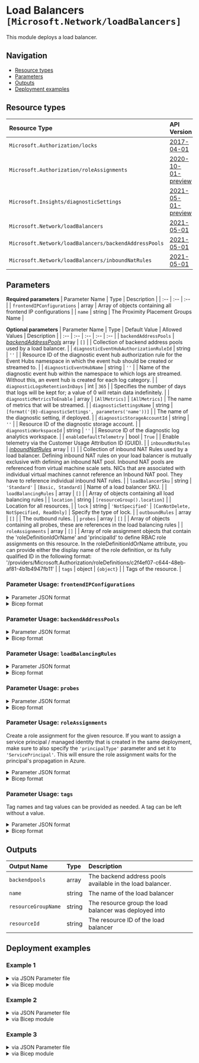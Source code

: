 # Load Balancers `[Microsoft.Network/loadBalancers]`

This module deploys a load balancer.

## Navigation

- [Resource types](#Resource-types)
- [Parameters](#Parameters)
- [Outputs](#Outputs)
- [Deployment examples](#Deployment-examples)

## Resource types

| Resource Type | API Version |
| :-- | :-- |
| `Microsoft.Authorization/locks` | [2017-04-01](https://docs.microsoft.com/en-us/azure/templates/Microsoft.Authorization/2017-04-01/locks) |
| `Microsoft.Authorization/roleAssignments` | [2020-10-01-preview](https://docs.microsoft.com/en-us/azure/templates/Microsoft.Authorization/2020-10-01-preview/roleAssignments) |
| `Microsoft.Insights/diagnosticSettings` | [2021-05-01-preview](https://docs.microsoft.com/en-us/azure/templates/Microsoft.Insights/2021-05-01-preview/diagnosticSettings) |
| `Microsoft.Network/loadBalancers` | [2021-05-01](https://docs.microsoft.com/en-us/azure/templates/Microsoft.Network/2021-05-01/loadBalancers) |
| `Microsoft.Network/loadBalancers/backendAddressPools` | [2021-05-01](https://docs.microsoft.com/en-us/azure/templates/Microsoft.Network/2021-05-01/loadBalancers/backendAddressPools) |
| `Microsoft.Network/loadBalancers/inboundNatRules` | [2021-05-01](https://docs.microsoft.com/en-us/azure/templates/Microsoft.Network/2021-05-01/loadBalancers/inboundNatRules) |

## Parameters

**Required parameters**
| Parameter Name | Type | Description |
| :-- | :-- | :-- |
| `frontendIPConfigurations` | array | Array of objects containing all frontend IP configurations |
| `name` | string | The Proximity Placement Groups Name |

**Optional parameters**
| Parameter Name | Type | Default Value | Allowed Values | Description |
| :-- | :-- | :-- | :-- | :-- |
| `backendAddressPools` | _[backendAddressPools](backendAddressPools/readme.md)_ array | `[]` |  | Collection of backend address pools used by a load balancer. |
| `diagnosticEventHubAuthorizationRuleId` | string | `''` |  | Resource ID of the diagnostic event hub authorization rule for the Event Hubs namespace in which the event hub should be created or streamed to. |
| `diagnosticEventHubName` | string | `''` |  | Name of the diagnostic event hub within the namespace to which logs are streamed. Without this, an event hub is created for each log category. |
| `diagnosticLogsRetentionInDays` | int | `365` |  | Specifies the number of days that logs will be kept for; a value of 0 will retain data indefinitely. |
| `diagnosticMetricsToEnable` | array | `[AllMetrics]` | `[AllMetrics]` | The name of metrics that will be streamed. |
| `diagnosticSettingsName` | string | `[format('{0}-diagnosticSettings', parameters('name'))]` |  | The name of the diagnostic setting, if deployed. |
| `diagnosticStorageAccountId` | string | `''` |  | Resource ID of the diagnostic storage account. |
| `diagnosticWorkspaceId` | string | `''` |  | Resource ID of the diagnostic log analytics workspace. |
| `enableDefaultTelemetry` | bool | `True` |  | Enable telemetry via the Customer Usage Attribution ID (GUID). |
| `inboundNatRules` | _[inboundNatRules](inboundNatRules/readme.md)_ array | `[]` |  | Collection of inbound NAT Rules used by a load balancer. Defining inbound NAT rules on your load balancer is mutually exclusive with defining an inbound NAT pool. Inbound NAT pools are referenced from virtual machine scale sets. NICs that are associated with individual virtual machines cannot reference an Inbound NAT pool. They have to reference individual inbound NAT rules. |
| `loadBalancerSku` | string | `'Standard'` | `[Basic, Standard]` | Name of a load balancer SKU. |
| `loadBalancingRules` | array | `[]` |  | Array of objects containing all load balancing rules |
| `location` | string | `[resourceGroup().location]` |  | Location for all resources. |
| `lock` | string | `'NotSpecified'` | `[CanNotDelete, NotSpecified, ReadOnly]` | Specify the type of lock. |
| `outboundRules` | array | `[]` |  | The outbound rules. |
| `probes` | array | `[]` |  | Array of objects containing all probes, these are references in the load balancing rules |
| `roleAssignments` | array | `[]` |  | Array of role assignment objects that contain the 'roleDefinitionIdOrName' and 'principalId' to define RBAC role assignments on this resource. In the roleDefinitionIdOrName attribute, you can provide either the display name of the role definition, or its fully qualified ID in the following format: '/providers/Microsoft.Authorization/roleDefinitions/c2f4ef07-c644-48eb-af81-4b1b4947fb11' |
| `tags` | object | `{object}` |  | Tags of the resource. |


### Parameter Usage: `frontendIPConfigurations`

<details>

<summary>Parameter JSON format</summary>

```json
"frontendIPConfigurations": {
    "value": [
        {
            "name": "p_hub-bfw-server-feip",
            "properties": {
                "publicIPAddressId": "[reference(variables('deploymentPIP-VPN')).outputs.publicIPAddressResourceId.value]",
                "subnetId": "",
                "privateIPAddress": ""
            }
        }
    ]
}
```

</details>

<details>

<summary>Bicep format</summary>

```bicep
frontendIPConfigurations: [
    {
        name: 'p_hub-bfw-server-feip'
        properties: {
            publicIPAddressId: '[reference(variables('deploymentPIP-VPN')).outputs.publicIPAddressResourceId.value]'
            subnetId: ''
            privateIPAddress: ''
        }
    }
]
```

</details>
<p>

### Parameter Usage: `backendAddressPools`

<details>

<summary>Parameter JSON format</summary>

```json
"backendAddressPools": {
    "value": [
        {
            "name": "p_hub-bfw-server-bepool",
            "properties": {
                "loadBalancerBackendAddresses": [
                    {
                        "name": "iacs-sh-main-pd-01-euw-rg-network_awefwa01p-nic-int-01ipconfig-internal",
                        "properties": {
                            "virtualNetwork": {
                                "id": "[reference(variables('deploymentVNET')).outputs.vNetResourceId.value]"
                            },
                            "ipAddress": "172.22.232.5"
                        }
                    },
                    {
                        "name": "iacs-sh-main-pd-01-euw-rg-network_awefwa01p-ha-nic-int-01ipconfig-internal",
                        "properties": {
                            "virtualNetwork": {
                                "id": "[reference(variables('deploymentVNET')).outputs.vNetResourceId.value]"
                            },
                            "ipAddress": "172.22.232.6"
                        }
                    }
                ]
            }
        }
    ]
}
```

</details>

<details>

<summary>Bicep format</summary>

```bicep
backendAddressPools: [
    {
        name: 'p_hub-bfw-server-bepool'
        properties: {
            loadBalancerBackendAddresses: [
                {
                    name: 'iacs-sh-main-pd-01-euw-rg-network_awefwa01p-nic-int-01ipconfig-internal'
                    properties: {
                        virtualNetwork: {
                            id: '[reference(variables('deploymentVNET')).outputs.vNetResourceId.value]'
                        }
                        ipAddress: '172.22.232.5'
                    }
                }
                {
                    name: 'iacs-sh-main-pd-01-euw-rg-network_awefwa01p-ha-nic-int-01ipconfig-internal'
                    properties: {
                        virtualNetwork: {
                            id: '[reference(variables('deploymentVNET')).outputs.vNetResourceId.value]'
                        }
                        ipAddress: '172.22.232.6'
                    }
                }
            ]
        }
    }
]
```

</details>
<p>

### Parameter Usage: `loadBalancingRules`

<details>

<summary>Parameter JSON format</summary>

```json
"loadBalancingRules": {
    "value": [
        {
            "name": "p_hub-bfw-server-IPSEC-IKE-lbrule",
            "properties": {
                "frontendIPConfigurationName": "p_hub-bfw-server-feip",
                "backendAddressPoolName": "p_hub-bfw-server-bepool",
                "protocol": "Udp",
                "frontendPort": 500,
                "backendPort": 500,
                "enableFloatingIP": false,
                "idleTimeoutInMinutes": 5,
                "probeName": "p_hub-bfw-server-tcp-65001-probe"
            }
        },
        {
            "name": "p_hub-bfw-server-IPSEC-NATT-lbrule",
            "properties": {
                "frontendIPConfigurationName": "p_hub-bfw-server-feip",
                "backendAddressPoolName": "p_hub-bfw-server-bepool",
                "protocol": "Udp",
                "frontendPort": 4500,
                "backendPort": 4500,
                "enableFloatingIP": false,
                "idleTimeoutInMinutes": 5,
                "probeName": "p_hub-bfw-server-tcp-65001-probe"
            }
        },
        {
            "name": "p_hub-bfw-server-TINA-UDP-lbrule",
            "properties": {
                "frontendIPConfigurationName": "p_hub-bfw-server-feip",
                "backendAddressPoolName": "p_hub-bfw-server-bepool",
                "protocol": "Udp",
                "frontendPort": 691,
                "backendPort": 691,
                "enableFloatingIP": false,
                "idleTimeoutInMinutes": 5,
                "probeName": "p_hub-bfw-server-tcp-65001-probe"
            }
        },
        {
            "name": "p_hub-bfw-server-TINA-TCP-lbrule",
            "properties": {
                "frontendIPConfigurationName": "p_hub-bfw-server-feip",
                "backendAddressPoolName": "p_hub-bfw-server-bepool",
                "protocol": "Tcp",
                "frontendPort": 691,
                "backendPort": 691,
                "enableFloatingIP": false,
                "idleTimeoutInMinutes": 5,
                "probeName": "p_hub-bfw-server-tcp-65001-probe"
            }
        }
    ]
}
```

</details>

<details>

<summary>Bicep format</summary>

```bicep
loadBalancingRules: [
    {
        name: 'p_hub-bfw-server-IPSEC-IKE-lbrule'
        properties: {
            frontendIPConfigurationName: 'p_hub-bfw-server-feip'
            backendAddressPoolName: 'p_hub-bfw-server-bepool'
            protocol: 'Udp'
            frontendPort: 500
            backendPort: 500
            enableFloatingIP: false
            idleTimeoutInMinutes: 5
            probeName: 'p_hub-bfw-server-tcp-65001-probe'
        }
    }
    {
        name: 'p_hub-bfw-server-IPSEC-NATT-lbrule'
        properties: {
            frontendIPConfigurationName: 'p_hub-bfw-server-feip'
            backendAddressPoolName: 'p_hub-bfw-server-bepool'
            protocol: 'Udp'
            frontendPort: 4500
            backendPort: 4500
            enableFloatingIP: false
            idleTimeoutInMinutes: 5
            probeName: 'p_hub-bfw-server-tcp-65001-probe'
        }
    }
    {
        name: 'p_hub-bfw-server-TINA-UDP-lbrule'
        properties: {
            frontendIPConfigurationName: 'p_hub-bfw-server-feip'
            backendAddressPoolName: 'p_hub-bfw-server-bepool'
            protocol: 'Udp'
            frontendPort: 691
            backendPort: 691
            enableFloatingIP: false
            idleTimeoutInMinutes: 5
            probeName: 'p_hub-bfw-server-tcp-65001-probe'
        }
    }
    {
        name: 'p_hub-bfw-server-TINA-TCP-lbrule'
        properties: {
            frontendIPConfigurationName: 'p_hub-bfw-server-feip'
            backendAddressPoolName: 'p_hub-bfw-server-bepool'
            protocol: 'Tcp'
            frontendPort: 691
            backendPort: 691
            enableFloatingIP: false
            idleTimeoutInMinutes: 5
            probeName: 'p_hub-bfw-server-tcp-65001-probe'
        }
    }
]
```

</details>
<p>

### Parameter Usage: `probes`

<details>

<summary>Parameter JSON format</summary>

```json
"probes": {
    "value": [
        {
            "name": "p_hub-bfw-server-tcp-65001-probe",
            "properties": {
                "protocol": "Tcp",
                "port": 65001,
                "intervalInSeconds": 5,
                "numberOfProbes": 2
            }
        }
    ]
}
```

</details>

<details>

<summary>Bicep format</summary>

```bicep
probes: [
    {
        name: 'p_hub-bfw-server-tcp-65001-probe'
        properties: {
            protocol: 'Tcp'
            port: 65001
            intervalInSeconds: 5
            numberOfProbes: 2
        }
    }
]
```

</details>
<p>

### Parameter Usage: `roleAssignments`

Create a role assignment for the given resource. If you want to assign a service principal / managed identity that is created in the same deployment, make sure to also specify the `'principalType'` parameter and set it to `'ServicePrincipal'`. This will ensure the role assignment waits for the principal's propagation in Azure.

<details>

<summary>Parameter JSON format</summary>

```json
"roleAssignments": {
    "value": [
        {
            "roleDefinitionIdOrName": "Reader",
            "description": "Reader Role Assignment",
            "principalIds": [
                "12345678-1234-1234-1234-123456789012", // object 1
                "78945612-1234-1234-1234-123456789012" // object 2
            ]
        },
        {
            "roleDefinitionIdOrName": "/providers/Microsoft.Authorization/roleDefinitions/c2f4ef07-c644-48eb-af81-4b1b4947fb11",
            "principalIds": [
                "12345678-1234-1234-1234-123456789012" // object 1
            ],
            "principalType": "ServicePrincipal"
        }
    ]
}
```

</details>

<details>

<summary>Bicep format</summary>

```bicep
roleAssignments: [
    {
        roleDefinitionIdOrName: 'Reader'
        description: 'Reader Role Assignment'
        principalIds: [
            '12345678-1234-1234-1234-123456789012' // object 1
            '78945612-1234-1234-1234-123456789012' // object 2
        ]
    }
    {
        roleDefinitionIdOrName: '/providers/Microsoft.Authorization/roleDefinitions/c2f4ef07-c644-48eb-af81-4b1b4947fb11'
        principalIds: [
            '12345678-1234-1234-1234-123456789012' // object 1
        ]
        principalType: 'ServicePrincipal'
    }
]
```

</details>
<p>

### Parameter Usage: `tags`

Tag names and tag values can be provided as needed. A tag can be left without a value.

<details>

<summary>Parameter JSON format</summary>

```json
"tags": {
    "value": {
        "Environment": "Non-Prod",
        "Contact": "test.user@testcompany.com",
        "PurchaseOrder": "1234",
        "CostCenter": "7890",
        "ServiceName": "DeploymentValidation",
        "Role": "DeploymentValidation"
    }
}
```

</details>

<details>

<summary>Bicep format</summary>

```bicep
tags: {
    Environment: 'Non-Prod'
    Contact: 'test.user@testcompany.com'
    PurchaseOrder: '1234'
    CostCenter: '7890'
    ServiceName: 'DeploymentValidation'
    Role: 'DeploymentValidation'
}
```

</details>
<p>

## Outputs

| Output Name | Type | Description |
| :-- | :-- | :-- |
| `backendpools` | array | The backend address pools available in the load balancer. |
| `name` | string | The name of the load balancer |
| `resourceGroupName` | string | The resource group the load balancer was deployed into |
| `resourceId` | string | The resource ID of the load balancer |

## Deployment examples

<h3>Example 1</h3>

<details>

<summary>via JSON Parameter file</summary>

```json
{
    "$schema": "https://schema.management.azure.com/schemas/2019-04-01/deploymentParameters.json#",
    "contentVersion": "1.0.0.0",
    "parameters": {
        "name": {
            "value": "<<namePrefix>>-az-lb-internal-001"
        },
        "loadBalancerSku": {
            "value": "Standard"
        },
        "frontendIPConfigurations": {
            "value": [
                {
                    "name": "privateIPConfig1",
                    "subnetId": "/subscriptions/<<subscriptionId>>/resourceGroups/validation-rg/providers/Microsoft.Network/virtualNetworks/adp-<<namePrefix>>-az-vnet-x-001/subnets/<<namePrefix>>-az-subnet-x-001"
                }
            ]
        },
        "backendAddressPools": {
            "value": [
                {
                    "name": "servers"
                }
            ]
        },
        "probes": {
            "value": [
                {
                    "name": "probe1",
                    "protocol": "Tcp",
                    "port": "62000",
                    "intervalInSeconds": 5,
                    "numberOfProbes": 2
                }
            ]
        },
        "loadBalancingRules": {
            "value": [
                {
                    "name": "privateIPLBRule1",
                    "frontendIPConfigurationName": "privateIPConfig1",
                    "frontendPort": 0,
                    "backendPort": 0,
                    "enableFloatingIP": true,
                    "idleTimeoutInMinutes": 4,
                    "protocol": "All",
                    "loadDistribution": "Default",
                    "probeName": "probe1",
                    "disableOutboundSnat": true,
                    "enableTcpReset": false,
                    "backendAddressPoolName": "servers"
                }
            ]
        },
        "inboundNatRules": {
            "value": [
                {
                    "name": "inboundNatRule1",
                    "frontendIPConfigurationName": "privateIPConfig1",
                    "frontendPort": 443,
                    "backendPort": 443,
                    "enableFloatingIP": false,
                    "idleTimeoutInMinutes": 4,
                    "protocol": "Tcp",
                    "enableTcpReset": false
                },
                {
                    "name": "inboundNatRule2",
                    "frontendIPConfigurationName": "privateIPConfig1",
                    "frontendPort": 3389,
                    "backendPort": 3389
                }
            ]
        },
        "roleAssignments": {
            "value": [
                {
                    "roleDefinitionIdOrName": "Reader",
                    "principalIds": [
                        "<<deploymentSpId>>"
                    ]
                }
            ]
        },
        "diagnosticLogsRetentionInDays": {
            "value": 7
        },
        "diagnosticStorageAccountId": {
            "value": "/subscriptions/<<subscriptionId>>/resourceGroups/validation-rg/providers/Microsoft.Storage/storageAccounts/adp<<namePrefix>>azsax001"
        },
        "diagnosticWorkspaceId": {
            "value": "/subscriptions/<<subscriptionId>>/resourcegroups/validation-rg/providers/microsoft.operationalinsights/workspaces/adp-<<namePrefix>>-az-law-x-001"
        },
        "diagnosticEventHubAuthorizationRuleId": {
            "value": "/subscriptions/<<subscriptionId>>/resourceGroups/validation-rg/providers/Microsoft.EventHub/namespaces/adp-<<namePrefix>>-az-evhns-x-001/AuthorizationRules/RootManageSharedAccessKey"
        },
        "diagnosticEventHubName": {
            "value": "adp-<<namePrefix>>-az-evh-x-001"
        }
    }
}

```

</details>

<details>

<summary>via Bicep module</summary>

```bicep
module loadBalancers './Microsoft.Network/loadBalancers/deploy.bicep' = {
  name: '${uniqueString(deployment().name)}-loadBalancers'
  params: {
      diagnosticEventHubName: 'adp-<<namePrefix>>-az-evh-x-001'
      roleAssignments: [
        {
          principalIds: [
            '<<deploymentSpId>>'
          ]
          roleDefinitionIdOrName: 'Reader'
        }
      ]
      probes: [
        {
          port: '62000'
          protocol: 'Tcp'
          numberOfProbes: 2
          intervalInSeconds: 5
          name: 'probe1'
        }
      ]
      diagnosticWorkspaceId: '/subscriptions/<<subscriptionId>>/resourcegroups/validation-rg/providers/microsoft.operationalinsights/workspaces/adp-<<namePrefix>>-az-law-x-001'
      name: '<<namePrefix>>-az-lb-internal-001'
      loadBalancerSku: 'Standard'
      diagnosticLogsRetentionInDays: 7
      loadBalancingRules: [
        {
          enableTcpReset: false
          loadDistribution: 'Default'
          frontendIPConfigurationName: 'privateIPConfig1'
          backendAddressPoolName: 'servers'
          enableFloatingIP: true
          probeName: 'probe1'
          idleTimeoutInMinutes: 4
          backendPort: 0
          disableOutboundSnat: true
          protocol: 'All'
          frontendPort: 0
          name: 'privateIPLBRule1'
        }
      ]
      frontendIPConfigurations: [
        {
          subnetId: '/subscriptions/<<subscriptionId>>/resourceGroups/validation-rg/providers/Microsoft.Network/virtualNetworks/adp-<<namePrefix>>-az-vnet-x-001/subnets/<<namePrefix>>-az-subnet-x-001'
          name: 'privateIPConfig1'
        }
      ]
      inboundNatRules: [
        {
          name: 'inboundNatRule1'
          frontendPort: 443
          backendPort: 443
          frontendIPConfigurationName: 'privateIPConfig1'
          enableTcpReset: false
          protocol: 'Tcp'
          idleTimeoutInMinutes: 4
          enableFloatingIP: false
        }
        {
          frontendPort: 3389
          frontendIPConfigurationName: 'privateIPConfig1'
          name: 'inboundNatRule2'
          backendPort: 3389
        }
      ]
      backendAddressPools: [
        {
          name: 'servers'
        }
      ]
      diagnosticEventHubAuthorizationRuleId: '/subscriptions/<<subscriptionId>>/resourceGroups/validation-rg/providers/Microsoft.EventHub/namespaces/adp-<<namePrefix>>-az-evhns-x-001/AuthorizationRules/RootManageSharedAccessKey'
      diagnosticStorageAccountId: '/subscriptions/<<subscriptionId>>/resourceGroups/validation-rg/providers/Microsoft.Storage/storageAccounts/adp<<namePrefix>>azsax001'
  }
```

</details>
<p>

<h3>Example 2</h3>

<details>

<summary>via JSON Parameter file</summary>

```json
{
    "$schema": "https://schema.management.azure.com/schemas/2019-04-01/deploymentParameters.json#",
    "contentVersion": "1.0.0.0",
    "parameters": {
        "name": {
            "value": "<<namePrefix>>-az-lb-min-001"
        },
        "frontendIPConfigurations": {
            "value": [
                {
                    "name": "publicIPConfig1",
                    "publicIPAddressId": "/subscriptions/<<subscriptionId>>/resourceGroups/validation-rg/providers/Microsoft.Network/publicIPAddresses/adp-<<namePrefix>>-az-pip-min-lb"
                }
            ]
        }
    }
}

```

</details>

<details>

<summary>via Bicep module</summary>

```bicep
module loadBalancers './Microsoft.Network/loadBalancers/deploy.bicep' = {
  name: '${uniqueString(deployment().name)}-loadBalancers'
  params: {
      name: '<<namePrefix>>-az-lb-min-001'
      frontendIPConfigurations: [
        {
          publicIPAddressId: '/subscriptions/<<subscriptionId>>/resourceGroups/validation-rg/providers/Microsoft.Network/publicIPAddresses/adp-<<namePrefix>>-az-pip-min-lb'
          name: 'publicIPConfig1'
        }
      ]
  }
```

</details>
<p>

<h3>Example 3</h3>

<details>

<summary>via JSON Parameter file</summary>

```json
{
    "$schema": "https://schema.management.azure.com/schemas/2019-04-01/deploymentParameters.json#",
    "contentVersion": "1.0.0.0",
    "parameters": {
        "name": {
            "value": "<<namePrefix>>-az-lb-x-001"
        },
        "frontendIPConfigurations": {
            "value": [
                {
                    "name": "publicIPConfig1",
                    "publicIPAddressId": "/subscriptions/<<subscriptionId>>/resourceGroups/validation-rg/providers/Microsoft.Network/publicIPAddresses/adp-<<namePrefix>>-az-pip-x-lb"
                }
            ]
        },
        "backendAddressPools": {
            "value": [
                {
                    "name": "backendAddressPool1"
                },
                {
                    "name": "backendAddressPool2"
                }
            ]
        },
        "loadBalancingRules": {
            "value": [
                {
                    "name": "publicIPLBRule1",
                    "frontendIPConfigurationName": "publicIPConfig1",
                    "frontendPort": 80,
                    "backendPort": 80,
                    "enableFloatingIP": false,
                    "idleTimeoutInMinutes": 5,
                    "protocol": "Tcp",
                    "enableTcpReset": false,
                    "loadDistribution": "Default",
                    "disableOutboundSnat": true,
                    "probeName": "probe1",
                    "backendAddressPoolName": "backendAddressPool1"
                },
                {
                    "name": "publicIPLBRule2",
                    "frontendIPConfigurationName": "publicIPConfig1",
                    "frontendPort": 8080,
                    "backendPort": 8080,
                    "loadDistribution": "Default",
                    "probeName": "probe2",
                    "backendAddressPoolName": "backendAddressPool2"
                }
            ]
        },
        "inboundNatRules": {
            "value": [
                {
                    "name": "inboundNatRule1",
                    "frontendIPConfigurationName": "publicIPConfig1",
                    "frontendPort": 443,
                    "backendPort": 443,
                    "enableFloatingIP": false,
                    "idleTimeoutInMinutes": 4,
                    "protocol": "Tcp",
                    "enableTcpReset": false
                },
                {
                    "name": "inboundNatRule2",
                    "frontendIPConfigurationName": "publicIPConfig1",
                    "frontendPort": 3389,
                    "backendPort": 3389
                }
            ]
        },
        "outboundRules": {
            "value": [
                {
                    "name": "outboundRule1",
                    "frontendIPConfigurationName": "publicIPConfig1",
                    "backendAddressPoolName": "backendAddressPool1",
                    "allocatedOutboundPorts": 63984
                }
            ]
        },
        "probes": {
            "value": [
                {
                    "name": "probe1",
                    "protocol": "Tcp",
                    "port": 80,
                    "intervalInSeconds": 10,
                    "numberOfProbes": 5
                },
                {
                    "name": "probe2",
                    "protocol": "Https",
                    "port": 443,
                    "requestPath": "/"
                }
            ]
        },
        "roleAssignments": {
            "value": [
                {
                    "roleDefinitionIdOrName": "Reader",
                    "principalIds": [
                        "<<deploymentSpId>>"
                    ]
                }
            ]
        },
        "diagnosticLogsRetentionInDays": {
            "value": 7
        },
        "diagnosticStorageAccountId": {
            "value": "/subscriptions/<<subscriptionId>>/resourceGroups/validation-rg/providers/Microsoft.Storage/storageAccounts/adp<<namePrefix>>azsax001"
        },
        "diagnosticWorkspaceId": {
            "value": "/subscriptions/<<subscriptionId>>/resourcegroups/validation-rg/providers/microsoft.operationalinsights/workspaces/adp-<<namePrefix>>-az-law-x-001"
        },
        "diagnosticEventHubAuthorizationRuleId": {
            "value": "/subscriptions/<<subscriptionId>>/resourceGroups/validation-rg/providers/Microsoft.EventHub/namespaces/adp-<<namePrefix>>-az-evhns-x-001/AuthorizationRules/RootManageSharedAccessKey"
        },
        "diagnosticEventHubName": {
            "value": "adp-<<namePrefix>>-az-evh-x-001"
        }
    }
}

```

</details>

<details>

<summary>via Bicep module</summary>

```bicep
module loadBalancers './Microsoft.Network/loadBalancers/deploy.bicep' = {
  name: '${uniqueString(deployment().name)}-loadBalancers'
  params: {
      diagnosticEventHubName: 'adp-<<namePrefix>>-az-evh-x-001'
      outboundRules: [
        {
          allocatedOutboundPorts: 63984
          frontendIPConfigurationName: 'publicIPConfig1'
          name: 'outboundRule1'
          backendAddressPoolName: 'backendAddressPool1'
        }
      ]
      roleAssignments: [
        {
          principalIds: [
            '<<deploymentSpId>>'
          ]
          roleDefinitionIdOrName: 'Reader'
        }
      ]
      probes: [
        {
          port: 80
          protocol: 'Tcp'
          numberOfProbes: 5
          intervalInSeconds: 10
          name: 'probe1'
        }
        {
          port: 443
          protocol: 'Https'
          name: 'probe2'
          requestPath: '/'
        }
      ]
      diagnosticWorkspaceId: '/subscriptions/<<subscriptionId>>/resourcegroups/validation-rg/providers/microsoft.operationalinsights/workspaces/adp-<<namePrefix>>-az-law-x-001'
      name: '<<namePrefix>>-az-lb-x-001'
      diagnosticLogsRetentionInDays: 7
      loadBalancingRules: [
        {
          loadDistribution: 'Default'
          frontendIPConfigurationName: 'publicIPConfig1'
          backendAddressPoolName: 'backendAddressPool1'
          enableFloatingIP: false
          enableTcpReset: false
          idleTimeoutInMinutes: 5
          probeName: 'probe1'
          backendPort: 80
          disableOutboundSnat: true
          protocol: 'Tcp'
          frontendPort: 80
          name: 'publicIPLBRule1'
        }
        {
          loadDistribution: 'Default'
          frontendPort: 8080
          probeName: 'probe2'
          backendPort: 8080
          name: 'publicIPLBRule2'
          frontendIPConfigurationName: 'publicIPConfig1'
          backendAddressPoolName: 'backendAddressPool2'
        }
      ]
      frontendIPConfigurations: [
        {
          publicIPAddressId: '/subscriptions/<<subscriptionId>>/resourceGroups/validation-rg/providers/Microsoft.Network/publicIPAddresses/adp-<<namePrefix>>-az-pip-x-lb'
          name: 'publicIPConfig1'
        }
      ]
      inboundNatRules: [
        {
          name: 'inboundNatRule1'
          frontendPort: 443
          backendPort: 443
          frontendIPConfigurationName: 'publicIPConfig1'
          enableTcpReset: false
          protocol: 'Tcp'
          idleTimeoutInMinutes: 4
          enableFloatingIP: false
        }
        {
          frontendPort: 3389
          frontendIPConfigurationName: 'publicIPConfig1'
          name: 'inboundNatRule2'
          backendPort: 3389
        }
      ]
      backendAddressPools: [
        {
          name: 'backendAddressPool1'
        }
        {
          name: 'backendAddressPool2'
        }
      ]
      diagnosticEventHubAuthorizationRuleId: '/subscriptions/<<subscriptionId>>/resourceGroups/validation-rg/providers/Microsoft.EventHub/namespaces/adp-<<namePrefix>>-az-evhns-x-001/AuthorizationRules/RootManageSharedAccessKey'
      diagnosticStorageAccountId: '/subscriptions/<<subscriptionId>>/resourceGroups/validation-rg/providers/Microsoft.Storage/storageAccounts/adp<<namePrefix>>azsax001'
  }
```

</details>
<p>

